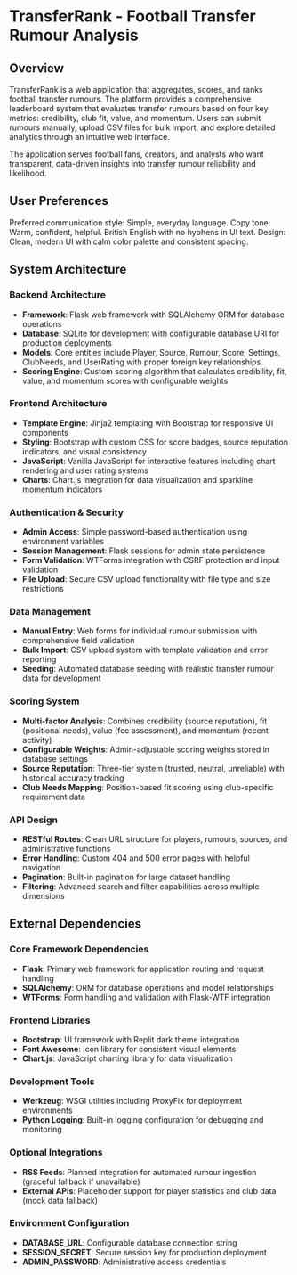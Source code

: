 # TransferRank - Football Transfer Rumour Analysis

## Overview

TransferRank is a web application that aggregates, scores, and ranks football transfer rumours. The platform provides a comprehensive leaderboard system that evaluates transfer rumours based on four key metrics: credibility, club fit, value, and momentum. Users can submit rumours manually, upload CSV files for bulk import, and explore detailed analytics through an intuitive web interface.

The application serves football fans, creators, and analysts who want transparent, data-driven insights into transfer rumour reliability and likelihood.

## User Preferences

Preferred communication style: Simple, everyday language.
Copy tone: Warm, confident, helpful. British English with no hyphens in UI text.
Design: Clean, modern UI with calm color palette and consistent spacing.

## System Architecture

### Backend Architecture
- **Framework**: Flask web framework with SQLAlchemy ORM for database operations
- **Database**: SQLite for development with configurable database URI for production deployments
- **Models**: Core entities include Player, Source, Rumour, Score, Settings, ClubNeeds, and UserRating with proper foreign key relationships
- **Scoring Engine**: Custom scoring algorithm that calculates credibility, fit, value, and momentum scores with configurable weights

### Frontend Architecture
- **Template Engine**: Jinja2 templating with Bootstrap for responsive UI components
- **Styling**: Bootstrap with custom CSS for score badges, source reputation indicators, and visual consistency
- **JavaScript**: Vanilla JavaScript for interactive features including chart rendering and user rating systems
- **Charts**: Chart.js integration for data visualization and sparkline momentum indicators

### Authentication & Security
- **Admin Access**: Simple password-based authentication using environment variables
- **Session Management**: Flask sessions for admin state persistence
- **Form Validation**: WTForms integration with CSRF protection and input validation
- **File Upload**: Secure CSV upload functionality with file type and size restrictions

### Data Management
- **Manual Entry**: Web forms for individual rumour submission with comprehensive field validation
- **Bulk Import**: CSV upload system with template validation and error reporting
- **Seeding**: Automated database seeding with realistic transfer rumour data for development

### Scoring System
- **Multi-factor Analysis**: Combines credibility (source reputation), fit (positional needs), value (fee assessment), and momentum (recent activity)
- **Configurable Weights**: Admin-adjustable scoring weights stored in database settings
- **Source Reputation**: Three-tier system (trusted, neutral, unreliable) with historical accuracy tracking
- **Club Needs Mapping**: Position-based fit scoring using club-specific requirement data

### API Design
- **RESTful Routes**: Clean URL structure for players, rumours, sources, and administrative functions
- **Error Handling**: Custom 404 and 500 error pages with helpful navigation
- **Pagination**: Built-in pagination for large dataset handling
- **Filtering**: Advanced search and filter capabilities across multiple dimensions

## External Dependencies

### Core Framework Dependencies
- **Flask**: Primary web framework for application routing and request handling
- **SQLAlchemy**: ORM for database operations and model relationships
- **WTForms**: Form handling and validation with Flask-WTF integration

### Frontend Libraries
- **Bootstrap**: UI framework with Replit dark theme integration
- **Font Awesome**: Icon library for consistent visual elements
- **Chart.js**: JavaScript charting library for data visualization

### Development Tools
- **Werkzeug**: WSGI utilities including ProxyFix for deployment environments
- **Python Logging**: Built-in logging configuration for debugging and monitoring

### Optional Integrations
- **RSS Feeds**: Planned integration for automated rumour ingestion (graceful fallback if unavailable)
- **External APIs**: Placeholder support for player statistics and club data (mock data fallback)

### Environment Configuration
- **DATABASE_URL**: Configurable database connection string
- **SESSION_SECRET**: Secure session key for production deployment
- **ADMIN_PASSWORD**: Administrative access credentials